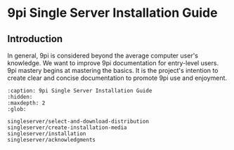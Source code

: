 9pi Single Server Installation Guide
====================================

## Introduction

In general, 9pi is considered beyond the average computer user's knowledge. We want to improve 9pi documentation for entry-level users. 9pi mastery begins at mastering the basics. It is the project's intention to create clear and concise documentation to promote 9pi use and enjoyment.


```{toctree}
:caption: 9pi Single Server Installation Guide
:hidden:
:maxdepth: 2
:glob:

singleserver/select-and-download-distribution
singleserver/create-installation-media
singleserver/installation
singleserver/acknowledgments
```

